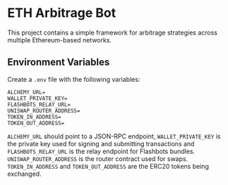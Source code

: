 # ETH Arbitrage Bot

This project contains a simple framework for arbitrage strategies across multiple Ethereum-based networks.

## Environment Variables
Create a `.env` file with the following variables:

```
ALCHEMY_URL=
WALLET_PRIVATE_KEY=
FLASHBOTS_RELAY_URL=
UNISWAP_ROUTER_ADDRESS=
TOKEN_IN_ADDRESS=
TOKEN_OUT_ADDRESS=
```

`ALCHEMY_URL` should point to a JSON-RPC endpoint, `WALLET_PRIVATE_KEY` is the private key used for signing and submitting transactions and `FLASHBOTS_RELAY_URL` is the relay endpoint for Flashbots bundles.
`UNISWAP_ROUTER_ADDRESS` is the router contract used for swaps. `TOKEN_IN_ADDRESS` and `TOKEN_OUT_ADDRESS` are the ERC20 tokens being exchanged.
